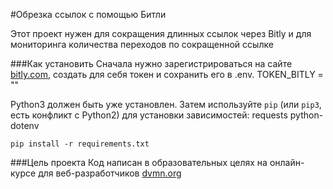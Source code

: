 #Обрезка ссылок с помощью Битли

Этот проект нужен для сокращения длинных ссылок через Bitly и для мониторинга количества переходов по сокращенной ссылке

###Как установить
Сначала нужно зарегистрироваться на сайте [bitly.com](https://app.bitly.com/), создать для себя токен и сохранить его в .env. TOKEN_BITLY = ""

Python3 должен быть уже установлен. Затем используйте ```pip``` (или ```pip3```, есть конфликт с Python2) для установки зависимостей:
requests
python-dotenv

```pip install -r requirements.txt```

###Цель проекта
Код написан в образовательных целях на онлайн-курсе для веб-разработчиков [dvmn.org](https://dvmn.org/)
